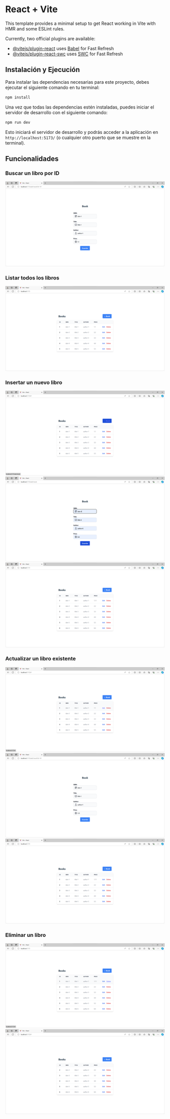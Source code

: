 # React + Vite

This template provides a minimal setup to get React working in Vite with HMR and some ESLint rules.

Currently, two official plugins are available:

- [@vitejs/plugin-react](https://github.com/vitejs/vite-plugin-react/blob/main/packages/plugin-react/README.md) uses [Babel](https://babeljs.io/) for Fast Refresh
- [@vitejs/plugin-react-swc](https://github.com/vitejs/vite-plugin-react-swc) uses [SWC](https://swc.rs/) for Fast Refresh
## Instalación y Ejecución

Para instalar las dependencias necesarias para este proyecto, debes ejecutar el siguiente comando en tu terminal:
```bash
npm install
```
Una vez que todas las dependencias estén instaladas, puedes iniciar el servidor de desarrollo con el siguiente comando:
```bash
npm run dev
```
Esto iniciará el servidor de desarrollo y podrás acceder a la aplicación en `http://localhost:5173/` (o cualquier otro puerto que se muestre en la terminal).

## Funcionalidades

### Buscar un libro por ID

![Buscar un libro por ID](https://github.com/NicolasCarreraUCE/book-application-web/blob/main/img/Buscar_un_libro_por_ID.png?raw=true)

### Listar todos los libros

![Listar todos los libros](https://github.com/NicolasCarreraUCE/book-application-web/blob/main/img/Listar_todos_los_libros.png?raw=true)

### Insertar un nuevo libro

![Insertar un nuevo libro p1](https://github.com/NicolasCarreraUCE/book-application-web/blob/main/img/Inserter1.png?raw=true)
![Insertar un nuevo libro p2](https://github.com/NicolasCarreraUCE/book-application-web/blob/main/img/Inserter2.png?raw=true)
![Insertar un nuevo libro p3](https://github.com/NicolasCarreraUCE/book-application-web/blob/main/img/Inserter3.png?raw=true)

### Actualizar un libro existente

![Actualizar un libro existente p1](https://github.com/NicolasCarreraUCE/book-application-web/blob/main/img/Actualizar1.png?raw=true)
![Actualizar un libro existente p2](https://github.com/NicolasCarreraUCE/book-application-web/blob/main/img/Actualizar2.png?raw=true)
![Actualizar un libro existente p3](https://github.com/NicolasCarreraUCE/book-application-web/blob/main/img/Actualizar3.png?raw=true)

### Eliminar un libro

![Eliminar un libro p1](https://github.com/NicolasCarreraUCE/book-application-web/blob/main/img/Eliminar1.png?raw=true)
![Eliminar un libro p2](https://github.com/NicolasCarreraUCE/book-application-web/blob/main/img/Eliminar2.png?raw=true)
